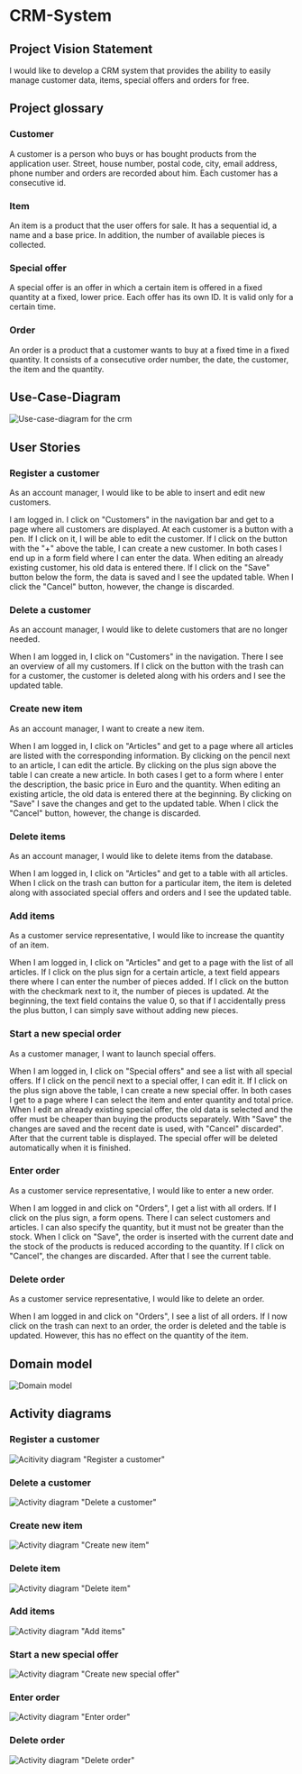 # CRM-System

## Project Vision Statement
I would like to develop a CRM system that provides the ability to easily manage customer data, items, special offers and orders for free. 

## Project glossary

### Customer

A customer is a person who buys or has bought products from the application user. Street, house number, postal code, city, email address, phone number and orders are recorded about him. Each customer has a consecutive id. 

### Item

An item is a product that the user offers for sale. It has a sequential id, a name and a base price. In addition, the number of available pieces is collected. 

### Special offer

A special offer is an offer in which a certain item is offered in a fixed quantity at a fixed, lower price. Each offer has its own ID. It is valid only for a certain time. 

### Order 

An order is a product that a customer wants to buy at a fixed time in a fixed quantity. It consists of a consecutive order number, the date, the customer, the item and the quantity. 

## Use-Case-Diagram
![Use-case-diagram for the crm](docs/use-case-crm.png)

## User Stories

### Register a customer

As an account manager, I would like to be able to insert and edit new customers. 

I am logged in. I click on "Customers" in the navigation bar and get to a page where all customers are displayed. At each customer is a button with a pen. If I click on it, I will be able to edit the customer. If I click on the button with the "+" above the table, I can create a new customer. In both cases I end up in a form field where I can enter the data. When editing an already existing customer, his old data is entered there. If I click on the "Save" button below the form, the data is saved and I see the updated table. When I click the "Cancel" button, however, the change is discarded. 

### Delete a customer

As an account manager, I would like to delete customers that are no longer needed. 

When I am logged in, I click on "Customers" in the navigation. There I see an overview of all my customers. If I click on the button with the trash can for a customer, the customer is deleted along with his orders and I see the updated table. 

### Create new item

As an account manager, I want to create a new item. 

When I am logged in, I click on "Articles" and get to a page where all articles are listed with the corresponding information. By clicking on the pencil next to an article, I can edit the article. By clicking on the plus sign above the table I can create a new article. In both cases I get to a form where I enter the description, the basic price in Euro and the quantity. When editing an existing article, the old data is entered there at the beginning. By clicking on "Save" I save the changes and get to the updated table. When I click the "Cancel" button, however, the change is discarded. 

### Delete items

As an account manager, I would like to delete items from the database. 

When I am logged in, I click on "Articles" and get to a table with all articles. When I click on the trash can button for a particular item, the item is deleted along with associated special offers and orders and I see the updated table. 

### Add items
As a customer service representative, I would like to increase the quantity of an item. 

When I am logged in, I click on "Articles" and get to a page with the list of all articles. If I click on the plus sign for a certain article, a text field appears there where I can enter the number of pieces added. If I click on the button with the checkmark next to it, the number of pieces is updated. At the beginning, the text field contains the value 0, so that if I accidentally press the plus button, I can simply save without adding new pieces. 

### Start a new special order
As a customer manager, I want to launch special offers. 

When I am logged in, I click on "Special offers" and see a list with all special offers. If I click on the pencil next to a special offer, I can edit it. If I click on the plus sign above the table, I can create a new special offer. In both cases I get to a page where I can select the item and enter quantity and total price. When I edit an already existing special offer, the old data is selected and the offer must be cheaper than buying the products separately. With "Save" the changes are saved and the recent date is used, with "Cancel" discarded". After that the current table is displayed. The special offer will be deleted automatically when it is finished. 

### Enter order
As a customer service representative, I would like to enter a new order. 

When I am logged in and click on "Orders", I get a list with all orders. If I click on the plus sign, a form opens. There I can select customers and articles. I can also specify the quantity, but it must not be greater than the stock. When I click on "Save", the order is inserted with the current date and the stock of the products is reduced according to the quantity. If I click on "Cancel", the changes are discarded. After that I see the current table. 

### Delete order
As a customer service representative, I would like to delete an order. 

When I am logged in and click on "Orders", I see a list of all orders. If I now click on the trash can next to an order, the order is deleted and the table is updated. However, this has no effect on the quantity of the item. 

## Domain model
![Domain model](docs/domain-model-crm.png)

## Activity diagrams

### Register a customer
![Acitivity diagram "Register a customer"](docs/register-a-customer.png)

### Delete a customer
![Activity diagram "Delete a customer"](docs/delete-a-customer.png)

### Create new item
![Activity diagram "Create new item"](docs/create-new-item.png)

### Delete item
![Activity diagram "Delete item"](docs/delete-item.png)

### Add items
![Activity diagram "Add items"](docs/add-items.png)

### Start a new special offer
![Activity diagram "Create new special offer"](docs/special-offer.png)

### Enter order
![Activity diagram "Enter order"](docs/enter-order.png)

### Delete order
![Activity diagram "Delete order"](docs/delete-order.png)
